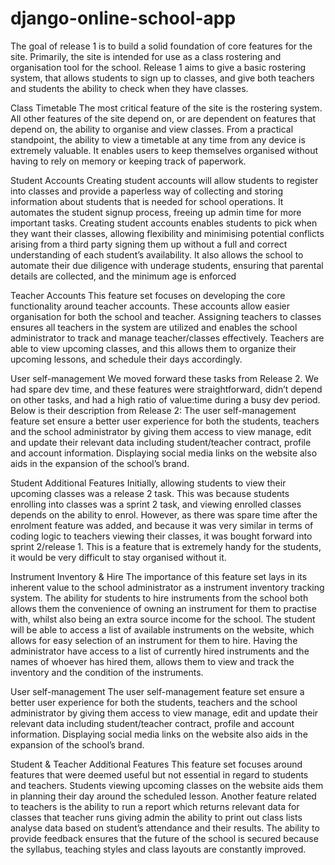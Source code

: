 # django-online-school-app

The goal of release 1 is to build a solid foundation of core features for the site. Primarily, the site is intended for use as a class rostering and organisation tool for the school. Release 1 aims to give a basic rostering system, that allows students to sign up to classes, and give both teachers and students the ability to check when they have classes. 

Class Timetable
The most critical feature of the site is the rostering system. All other features of the site depend on, or are dependent on features that depend on, the ability to organise and view classes. From a practical standpoint, the ability to view a timetable at any time from any device is extremely valuable. It enables users to keep themselves organised without having to rely on memory or keeping track of paperwork.

Student Accounts
Creating student accounts will allow students to register into classes and provide a paperless way of collecting and storing information about students that is needed for school operations. It automates the student signup process, freeing up admin time for more important tasks. Creating student accounts enables students to pick when they want their classes, allowing flexibility and minimising potential conflicts arising from a third party signing them up without a full and correct understanding of each student’s availability. It also allows the school to automate their due diligence with underage students, ensuring that parental details are collected, and the minimum age is enforced

Teacher Accounts
This feature set focuses on developing the core functionality around teacher accounts. These accounts allow easier organisation for both the school and teacher. Assigning teachers to classes ensures all teachers in the system are utilized and enables the school administrator to track and manage teacher/classes effectively. Teachers are able to view upcoming classes, and this allows them to organize their upcoming lessons, and schedule their days accordingly.


User self-management
We moved forward these tasks from Release 2. We had spare dev time, and these features were straightforward, didn’t depend on other tasks, and had a high ratio of value:time during a busy dev period. Below is their description from Release 2:
The user self-management feature set ensure a better user experience for both the students, teachers and the school administrator by giving them access to view manage, edit and update their relevant data including student/teacher contract, profile and account information. Displaying social media links on the website also aids in the expansion of the school’s brand.

Student Additional Features
Initially, allowing students to view their upcoming classes was a release 2 task. This was because students enrolling into classes was a sprint 2 task, and viewing enrolled classes depends on the ability to enrol. However, as there was spare time after the enrolment feature was added, and because it was very similar in terms of coding logic to teachers viewing their classes, it was bought forward into sprint 2/release 1. This is a feature that is extremely handy for the students, it would be very difficult to stay organised without it.

Instrument Inventory & Hire
The importance of this feature set lays in its inherent value to the school administrator as a instrument inventory tracking system. The ability for students to hire instruments from the school both allows them the convenience of owning an instrument for them to practise with, whilst also being an extra source income for the school. The student will be able to access a list of available instruments on the website, which allows for easy selection of an instrument for them to hire. Having the administrator have access to a list of currently hired instruments and the names of whoever has hired them, allows them to view and track the inventory and the condition of the instruments.

User self-management
The user self-management feature set ensure a better user experience for both the students, teachers and the school administrator by giving them access to view manage, edit and update their relevant data including student/teacher contract, profile and account information. Displaying social media links on the website also aids in the expansion of the school’s brand.

Student & Teacher Additional Features
This feature set focuses around features that were deemed useful but not essential in regard to students and teachers. Students viewing upcoming classes on the website aids them in planning their day around the scheduled lesson. Another feature related to teachers is the ability to run a report which returns relevant data for classes that teacher runs giving admin the ability to print out class lists analyse data based on student’s attendance and their results. The ability to provide feedback ensures that the future of the school is secured because the syllabus, teaching styles and class layouts are constantly improved.

